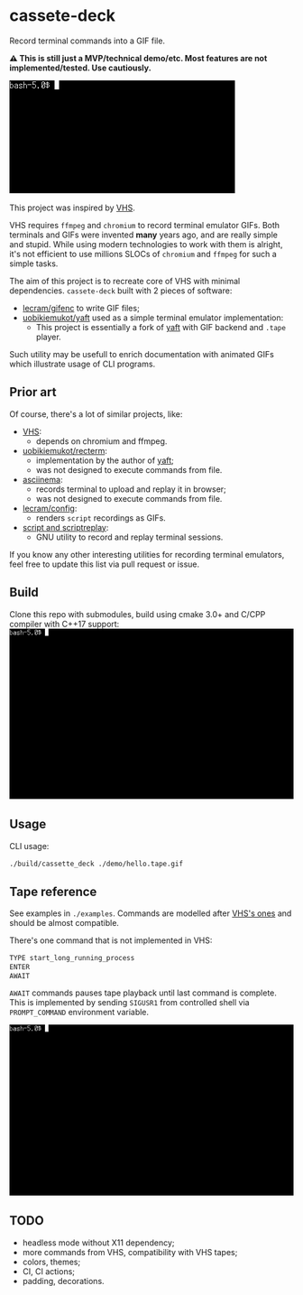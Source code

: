 # cassete-deck

Record terminal commands into a GIF file.

**⚠️ This is still just a MVP/technical demo/etc. Most features are not implemented/tested. Use cautiously.** 

![hello.tape](./demo/hello.tape.gif)

This project was inspired by [VHS](https://github.com/charmbracelet/vhs).

VHS requires `ffmpeg` and `chromium` to record terminal emulator GIFs.
Both terminals and GIFs were invented **many** years ago, and are
really simple and stupid.
While using modern technologies to work with them is alright,
it's not efficient to use millions SLOCs of `chromium` and `ffmpeg`
for such a simple tasks.

The aim of this project is to recreate core of VHS with minimal dependencies.
`cassete-deck` built with 2 pieces of software:

* [lecram/gifenc](https://github.com/lecram/gifenc) to write GIF files;
* [uobikiemukot/yaft](https://github.com/uobikiemukot/yaft) used as a simple terminal emulator implementation:
    * This project is essentially a fork of [yaft](https://github.com/uobikiemukot/yaft) with GIF backend and `.tape` player.

Such utility may be usefull to enrich documentation with animated GIFs which illustrate
usage of CLI programs.

## Prior art

Of course, there's a lot of similar projects, like:

* [VHS](https://github.com/charmbracelet/vhs):
    * depends on chromium and ffmpeg.
* [uobikiemukot/recterm](https://github.com/uobikiemukot/recterm):
    * implementation by the author of [yaft](https://github.com/uobikiemukot/yaft);
    * was not designed to execute commands from file.
* [asciinema](https://github.com/asciinema/asciinema):
    * records terminal to upload and replay it in browser;
    * was not designed to execute commands from file.
* [lecram/config](https://github.com/lecram/congif):
    * renders `script` recordings as GIFs.
* [script and scriptreplay](https://man7.org/linux/man-pages/man1/scriptreplay.1.html):
    * GNU utility to record and replay terminal sessions.

If you know any other interesting utilities for recording terminal emulators, feel free
to update this list via pull request or issue.

## Build

Clone this repo with submodules, build using cmake 3.0+ and C/CPP compiler
with C++17 support:
![build.tape](./demo/build.tape.gif)

## Usage

CLI usage:

```sh
./build/cassette_deck ./demo/hello.tape.gif
```

## Tape reference

See examples in `./examples`.
Commands are modelled after [VHS's ones](https://github.com/charmbracelet/vhs#vhs-command-reference)
and should be almost compatible.

There's one command that is not implemented in VHS:
```
TYPE start_long_running_process
ENTER
AWAIT
```

`AWAIT` commands pauses tape playback until last command is complete.
This is implemented by sending `SIGUSR1` from controlled shell via
`PROMPT_COMMAND` environment variable.

![meta.tape](./demo/meta.tape.gif)

## TODO

* headless mode without X11 dependency;
* more commands from VHS, compatibility with VHS tapes;
* colors, themes;
* CI, CI actions;
* padding, decorations.

